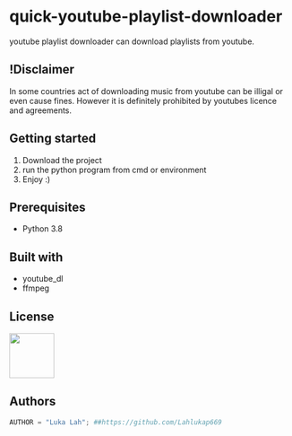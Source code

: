 # quick-youtube-playlist-downloader
youtube playlist downloader can download playlists from youtube. 

## !Disclaimer
In some countries act of downloading music from youtube can be illigal or even cause fines. However it is definitely prohibited by youtubes licence and agreements.

## Getting started
1. Download the project
2. run the python program from cmd or environment
3. Enjoy :)

## Prerequisites
* Python 3.8

## Built with
* youtube_dl
* ffmpeg

## License
<img src="https://upload.wikimedia.org/wikipedia/commons/thumb/8/8b/License_icon-gpl-2.svg/1200px-License_icon-gpl-2.svg.png" width="80" height="80"/>

## Authors
```Python
AUTHOR = "Luka Lah"; ##https://github.com/Lahlukap669
```
